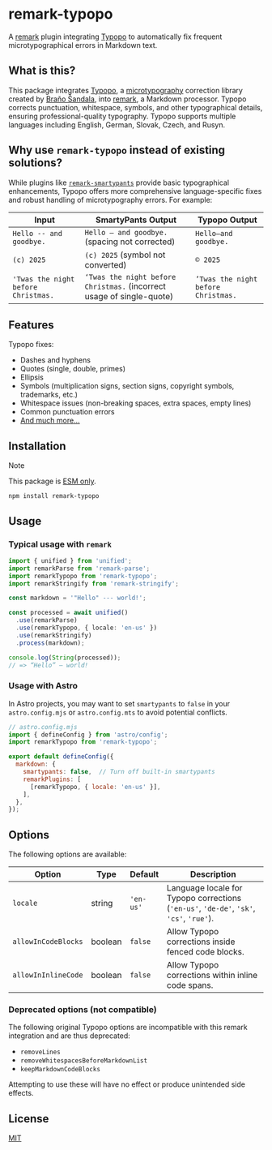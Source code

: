 # remark-typopo

A [remark](https://github.com/remarkjs/remark) plugin integrating [Typopo](https://github.com/surfinzap/typopo) to automatically fix frequent microtypographical errors in Markdown text.

## What is this?

This package integrates [Typopo](https://github.com/surfinzap/typopo), a [microtypography](https://en.wikipedia.org/wiki/Microtypography) correction library created by [Braňo Šandala](https://brano.me), into [remark](https://github.com/remarkjs/remark), a Markdown processor. Typopo corrects punctuation, whitespace, symbols, and other typographical details, ensuring professional-quality typography. Typopo supports multiple languages including English, German, Slovak, Czech, and Rusyn.

## Why use `remark-typopo` instead of existing solutions?

While plugins like [`remark-smartypants`](https://github.com/silvenon/remark-smartypants) provide basic typographical enhancements, Typopo offers more comprehensive language-specific fixes and robust handling of microtypography errors. For example:

| Input                               | SmartyPants Output                                                    | Typopo Output                       |
| ----------------------------------- | --------------------------------------------------------------------- | ----------------------------------- |
| `Hello -- and goodbye.`             | `Hello — and goodbye.` (spacing not corrected)                       | `Hello—and goodbye.`               |
| `(c) 2025`                          | `(c) 2025` (symbol not converted)                                     | `© 2025`                            |
| `'Twas the night before Christmas.` | `‘Twas the night before Christmas.` (incorrect usage of single-quote) | `’Twas the night before Christmas.` |

## Features

Typopo fixes:

- Dashes and hyphens
- Quotes (single, double, primes)
- Ellipsis
- Symbols (multiplication signs, section signs, copyright symbols, trademarks, etc.)
- Whitespace issues (non-breaking spaces, extra spaces, empty lines)
- Common punctuation errors
- [And much more…](https://github.com/surfinzap/typopo?tab=readme-ov-file#features)

## Installation

> [!NOTE]  
> This package is [ESM only](https://gist.github.com/sindresorhus/a39789f98801d908bbc7ff3ecc99d99c).

```console
npm install remark-typopo
```

## Usage

### Typical usage with `remark`

```typescript
import { unified } from 'unified';
import remarkParse from 'remark-parse';
import remarkTypopo from 'remark-typopo';
import remarkStringify from 'remark-stringify';

const markdown = '"Hello" --- world!';

const processed = await unified()
  .use(remarkParse)
  .use(remarkTypopo, { locale: 'en-us' })
  .use(remarkStringify)
  .process(markdown);

console.log(String(processed));
// => “Hello” — world!
```

### Usage with Astro

In Astro projects, you may want to set `smartypants` to `false` in your `astro.config.mjs` or `astro.config.mts` to avoid potential conflicts.

```javascript
// astro.config.mjs
import { defineConfig } from 'astro/config';
import remarkTypopo from 'remark-typopo';

export default defineConfig({
  markdown: {
    smartypants: false,  // Turn off built-in smartypants
    remarkPlugins: [
      [remarkTypopo, { locale: 'en-us' }],
    ],
  },
});
```

## Options

The following options are available:

| Option              | Type    | Default   | Description                                                                             |
| ------------------- | ------- | --------- | --------------------------------------------------------------------------------------- |
| `locale`            | string  | `'en-us'` | Language locale for Typopo corrections (`'en-us'`, `'de-de'`, `'sk'`, `'cs'`, `'rue'`). |
| `allowInCodeBlocks` | boolean | `false`   | Allow Typopo corrections inside fenced code blocks.                                     |
| `allowInInlineCode` | boolean | `false`   | Allow Typopo corrections within inline code spans.                                      |

### Deprecated options (not compatible)

The following original Typopo options are incompatible with this remark integration and are thus deprecated:

- `removeLines`
- `removeWhitespacesBeforeMarkdownList`
- `keepMarkdownCodeBlocks`

Attempting to use these will have no effect or produce unintended side effects.

## License

[MIT](https://github.com/eeshaan/remark-typopo/blob/main/LICENSE)
